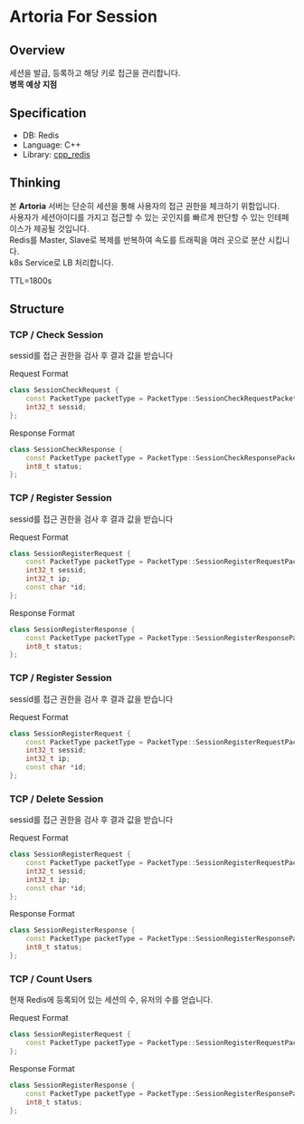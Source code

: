 # **Artoria** For Session
## Overview
세션을 발급, 등록하고 해당 키로 접근을 관리합니다.  
**병목 예상 지점**

## Specification
- DB: Redis
- Language: C++
- Library: [cpp_redis](https://github.com/Cylix/cpp_redis)

## Thinking
본 **Artoria** 서버는 단순히 세션을 통해 사용자의 접근 권한을 체크하기 위함입니다.  
사용자가 세션아이디를 가지고 접근할 수 있는 곳인지를 빠르게 판단할 수 있는 인테페이스가 제공될 것입니다.  
Redis를 Master, Slave로 복제를 반복하여 속도를 트래픽을 여러 곳으로 분산 시킵니다.  
k8s Service로 LB 처리합니다.

TTL=1800s

## Structure
### **TCP / Check Session**
sessid를 접근 권한을 검사 후 결과 값을 받습니다

Request Format
```c++
class SessionCheckRequest {
    const PacketType packetType = PacketType::SessionCheckRequestPacket;
    int32_t sessid;
};
```


Response Format
```c++
class SessionCheckResponse {
    const PacketType packetType = PacketType::SessionCheckResponsePacket;
    int8_t status;
};
```

### **TCP / Register Session**
sessid를 접근 권한을 검사 후 결과 값을 받습니다

Request Format
```c++
class SessionRegisterRequest {
    const PacketType packetType = PacketType::SessionRegisterRequestPacket;
    int32_t sessid;
    int32_t ip;
    const char *id;
};
```

Response Format
```c++
class SessionRegisterResponse {
    const PacketType packetType = PacketType::SessionRegisterResponsePacket;
    int8_t status;
};
```

### **TCP / Register Session**
sessid를 접근 권한을 검사 후 결과 값을 받습니다

Request Format
```c++
class SessionRegisterRequest {
    const PacketType packetType = PacketType::SessionRegisterRequestPacket;
    int32_t sessid;
    int32_t ip;
    const char *id;
};
```


### **TCP / Delete Session**
sessid를 접근 권한을 검사 후 결과 값을 받습니다

Request Format
```c++
class SessionRegisterRequest {
    const PacketType packetType = PacketType::SessionRegisterRequestPacket;
    int32_t sessid;
    int32_t ip;
    const char *id;
};
```

Response Format
```c++
class SessionRegisterResponse {
    const PacketType packetType = PacketType::SessionRegisterResponsePacket;
    int8_t status;
};
```

### **TCP / Count Users**
현재 Redis에 등록되어 있는 세션의 수, 유저의 수를 얻습니다.  

Request Format
```c++
class SessionRegisterRequest {
    const PacketType packetType = PacketType::SessionRegisterRequestPacket;
};
```

Response Format
```c++
class SessionRegisterResponse {
    const PacketType packetType = PacketType::SessionRegisterResponsePacket;
    int8_t status;
};
```